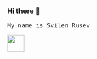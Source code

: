 ### Hi there 👋 

<samp> My name is Svilen Rusev</samp>

<img src="https://media.giphy.com/media/vFKqnCdLPNOKc/giphy.gif" width="40" height="40" />





<!--
**svilen-rusev/svilen-rusev** is a ✨ _special_ ✨ repository because its `README.md` (this file) appears on your GitHub profile.

Here are some ideas to get you started:

- 🔭 I’m currently working on ...
- 🌱 I’m currently learning ...
- 👯 I’m looking to collaborate on ...
- 🤔 I’m looking for help with ...
- 💬 Ask me about ...
- 📫 How to reach me: ...
- 😄 Pronouns: ...
- ⚡ Fun fact: ...
-->
